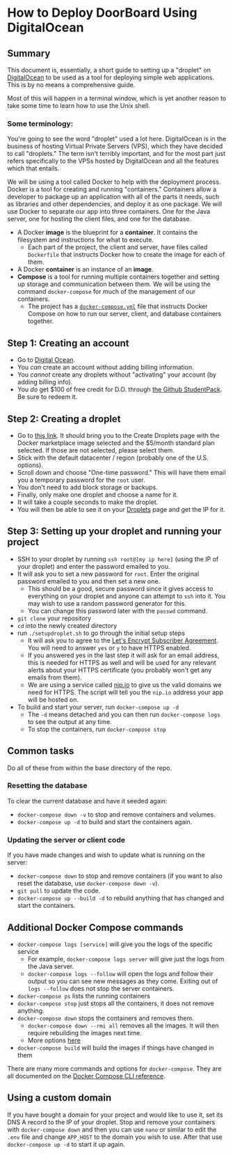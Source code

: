 # How to Deploy DoorBoard Using DigitalOcean

## Summary

This document is, essentially, a short guide to setting up a "droplet" on [DigitalOcean](https://www.digitalocean.com)
to be used as a tool for deploying simple web applications. This is by no means a
comprehensive guide.

Most of this will happen in a terminal window, which is yet another reason to take
some time to learn how to use the Unix shell.

### Some terminology:

You're going to see the word "droplet" used a lot here. DigitalOcean is in the
business of hosting Virtual Private Servers (VPS), which they have decided to call
"droplets." The term isn't terribly important, and for the most part just refers
specifically to the VPSs hosted by DigitalOcean and all the features which that
entails.

We will be using a tool called Docker to help with the deployment process. 
Docker is a tool for creating and running "containers."
Containers allow a developer to package up an application with all of the parts it needs, 
such as libraries and other dependencies, and deploy it as one package.
We will use Docker to separate our app into three containers. 
One for the Java server, one for hosting the client files, and one for the database.

- A Docker **image** is the blueprint for a **container**. It contains the filesystem and instructions for what to execute.
  - Each part of the project, the client and server, have files called `Dockerfile` that instructs Docker how to create the image for each of them.
- A Docker **container** is an instance of an **image**.
- **Compose** is a tool for running multiple containers together and setting up storage and communication between them. We will be using the command `docker-compose` for much of the management of our containers.
  - The project has a [`docker-compose.yml`](docker-compose.yml) file that instructs Docker Compose on how to run our server, client, and database containers together.

## Step 1: Creating an account
- Go to [Digital Ocean](https://www.digitalocean.com).
- You *can* create an account without adding billing information.
- You *cannot* create any droplets without "activating" your account (by adding billing info).
- You *do* get $100 of free credit for D.O. through [the Github StudentPack](https://education.github.com/pack). Be sure to redeem it.

## Step 2: Creating a droplet

- Go to [this link](https://cloud.digitalocean.com/droplets/new?image=docker-18-04&app=docker&size=s-1vcpu-1gb). It should bring you to the Create Droplets page with the Docker marketplace image selected and the $5/month standard plan selected. If those are not selected, please select them.
- Stick with the default datacenter / region (probably one of the U.S. options).
- Scroll down and choose "One-time password." This will have them email you a temporary password for the `root` user.
- You don't need to add block storage or backups.
- Finally, only make one droplet and choose a name for it.
- It will take a couple seconds to make the droplet.
- You will then be able to see it on your [Droplets](https://cloud.digitalocean.com/droplets) page and get the IP for it.

## Step 3: Setting up your droplet and running your project
- SSH to your droplet by running ``ssh root@[my ip here]`` (using the IP of your droplet) and enter the password emailed to you.
- It will ask you to set a new password for `root`. Enter the original password emailed to you and then set a new one. 
  - This should be a good, secure password since it gives access to everything on your droplet and anyone can attempt to `ssh` into it. You may wish to use a random password generator for this.
  - You can change this password later with the `passwd` command.
- `git clone` your repository
- `cd` into the newly created directory
- run `./setupdroplet.sh` to go through the initial setup steps
  - It will ask you to agree to the [Let's Encrypt Subscriber Agreement](https://letsencrypt.org/documents/2017.11.15-LE-SA-v1.2.pdf). You will need to answer `yes` or `y` to have HTTPS enabled.
  - If you answered yes in the last step it will ask for an email address, this is needed for HTTPS as well and will be used for any relevant alerts about your HTTPS certificate (you probably won't get any emails from them).
  - We are using a service called [nip.io](https://nip.io/) to give us the valid domains we need for HTTPS. The script will tell you the `nip.io` address your app will be hosted on.
- To build and start your server, run `docker-compose up -d`
  - The `-d` means detached and you can then run `docker-compose logs` to see the output at any time.
  - To stop the containers, run `docker-compose stop`

## Common tasks
Do all of these from within the base directory of the repo.

### Resetting the database
To clear the current database and have it seeded again:
- `docker-compose down -v` to stop and remove containers and volumes.
- `docker-compose up -d` to build and start the containers again.

### Updating the server or client code
If you have made changes and wish to update what is running on the server:
- `docker-compose down` to stop and remove containers (if you want to also reset the database, use `docker-compose down -v`).
- `git pull` to update the code.
- `docker-compose up --build -d` to rebuild anything that has changed and start the containers.


## Additional Docker Compose commands

- `docker-compose logs [service]` will give you the logs of the specific service
  - For example, `docker-compose logs server` will give just the logs from the Java server.
  - `docker-compose logs --follow` will open the logs and follow their output so you can see new messages as they come. Exiting out of `logs --follow` does not stop the server containers.
- `docker-compose ps` lists the running containers
- `docker-compose stop` just stops all the containers, it does not remove anything.
- `docker-compose down` stops the containers and removes them.
  - `docker-compose down --rmi all` removes all the images. It will then require rebuilding the images next time.
  - More options [here](https://docs.docker.com/compose/reference/down/)
- `docker-compose build` will build the images if things have changed in them

There are many more commands and options for `docker-compose`. They are all documented on the [Docker Compose CLI reference](https://docs.docker.com/compose/reference/).

## Using a custom domain

If you have bought a domain for your project and would like to use it, set its DNS A record to the IP of your droplet. Stop and remove your containers with `docker-compose down` and then you can use `nano` or similar to edit the `.env` file and change `APP_HOST` to the domain you wish to use. After that use `docker-compose up -d` to start it up again.
